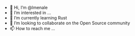 - 👋 Hi, I’m @lmenale
- 👀 I’m interested in ...
- 🌱 I’m currently learning Rust
- 💞️ I’m looking to collaborate on the Open Source community
- 📫 How to reach me ...

<!---
lmenale/lmenale is a ✨ special ✨ repository because its `README.md` (this file) appears on your GitHub profile.
You can click the Preview link to take a look at your changes.
--->
